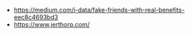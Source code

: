 * https://medium.com/i-data/fake-friends-with-real-benefits-eec8c4693bd3
* https://www.jerthorp.com/
